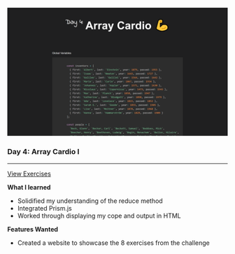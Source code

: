 ![Screenshot_2019-10-25 Array Cardio.png](https://github.com/Alma-Sanchez/JavaScript30/blob/master/04%20-%20Array%20Cardio%20Day%201/images/Screenshot_2019-10-25%20Array%20Cardio.png)
### Day 4: Array Cardio I
____

[View Exercises](https://alma-sanchez.github.io/JavaScript30/04%20-%20Array%20Cardio%20Day%201/)

__What I learned__
- Solidified my understanding of the reduce method
- Integrated Prism.js
- Worked through displaying my cope and output in HTML

__Features Wanted__
- Created a website to showcase the 8 exercises from the challenge
